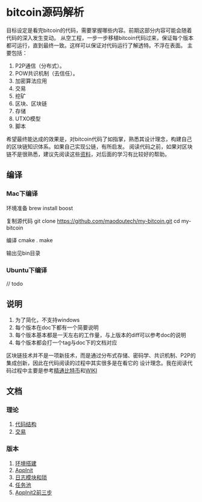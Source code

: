 # bitcoin源码解析
目标设定是看完bitcoin的代码，需要掌握哪些内容。前期这部分内容可能会随着代码的深入发生变动。
从空工程，一步一步移植bitcoin代码过来，保证每个版本都可运行，直到最终一致。这样可以保证对代码运行了解透特。不浮在表面。
主要包括：
1.	P2P通信（分布式）。
2.	POW共识机制（去信任）。
3.	加密算法应用
4.	交易
5.	挖矿
6.	区块、区块链
7.	存储
8.	UTXO模型
9.	脚本

希望最终能达成的效果是，对bitcoin代码了如指掌，熟悉其设计理念，构建自己的区块链知识体系。如果自己实现公链，有所启发。
阅读代码之前，如果对区块链不是很熟悉，建议先阅读这些[资料](https://github.com/maodoutech/my-bitcoin/tree/master/doc/res.md)，对后面的学习有比较好的帮助。

## 编译
### Mac下编译
环境准备
brew install boost

复制源代码
git clone https://github.com/maodoutech/my-bitcoin.git
cd my-bitcoin

编译
cmake .
make

输出见bin目录

### Ubuntu下编译
// todo

## 说明
1. 为了简化，不支持windows
2. 每个版本在doc下都有一个简要说明
3. 每个版本基本都是一天左右的工作量，与上版本的diff可以参考doc的说明
4. 每个版本都会打一个tag与doc下的文档对应

区块链技术并不是一项新技术，而是通过分布式存储、密码学、共识机制、P2P的集成创新，因此在代码阅读的过程中其实很多是在看它的
设计理念。我在阅读代码过程中主要是参考[精通比特币](http://book.8btc.com/masterbitcoin2cn)和[WIKI](https://en.bitcoin.it/wiki/Main_Page)

## 文档

### 理论
1. [代码结构](https://github.com/maodoutech/my-bitcoin/tree/master/doc/overview.md)
2. [交易](https://github.com/maodoutech/my-bitcoin/tree/master/doc/theory_transaction.md)

### 版本

1. [环境搭建](https://github.com/maodoutech/my-bitcoin/blob/master/doc/v1.md)
2. [AppInit](https://github.com/maodoutech/my-bitcoin/blob/master/doc/v2.md)
3. [日志模块和琐](https://github.com/maodoutech/my-bitcoin/blob/master/doc/v3.md)
4. [任务池](https://github.com/maodoutech/my-bitcoin/blob/master/doc/v4.md)
5. [AppInit2前三步](https://github.com/maodoutech/my-bitcoin/blob/master/doc/v5.md)
